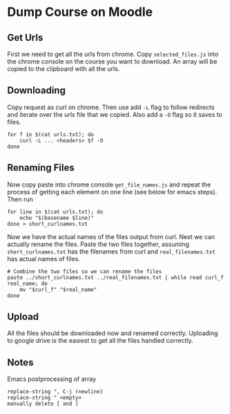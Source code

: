 # Dump Course on Moodle

## Get Urls
First we need to get all the urls from chrome. Copy `selected_files.js` into the chrome console on the course you want to download. An array will be copied to the clipboard with all the urls.

## Downloading

Copy request as curl on chrome.
Then use add `-L` flag to follow redirects and iterate over the urls file that we copied.
Also add a `-O` flag so it saves to files.
```
for f in $(cat urls.txt); do
    curl -L ... <headers> $f -O
done
```

## Renaming Files
Now copy paste into chrome console `get_file_names.js` and repeat the process of getting each element on one line (see below for emacs steps). Then run
```
for line in $(cat urls.txt); do
    echo "$(basename $line)"
done > short_curlnames.txt
```
Now we have the actual names of the files output from curl.
Next we can actually rename the files.
Paste the two files together, assuming `short_curlnames.txt` has the filenames from curl and `real_filenames.txt` has actual names of files.

```
# Combine the two files so we can rename the files
paste ../short_curlnames.txt ../real_filenames.txt | while read curl_f real_name; do
    mv "$curl_f" "$real_name"
done
```

## Upload
All the files should be downloaded now and renamed correctly.
Uploading to google drive is the easiest to get all the files handled correctly.

## Notes
Emacs postprocessing of array
```
replace-string ", C-j (newline)
replace-string " <empty>
manually delete [ and ]
```
